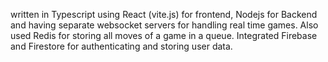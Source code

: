 written in Typescript using React (vite.js) for frontend, Nodejs for Backend and having separate websocket servers for handling real time games.
Also used Redis for storing all moves of a game in a queue.
Integrated Firebase and Firestore for authenticating and storing user data.
